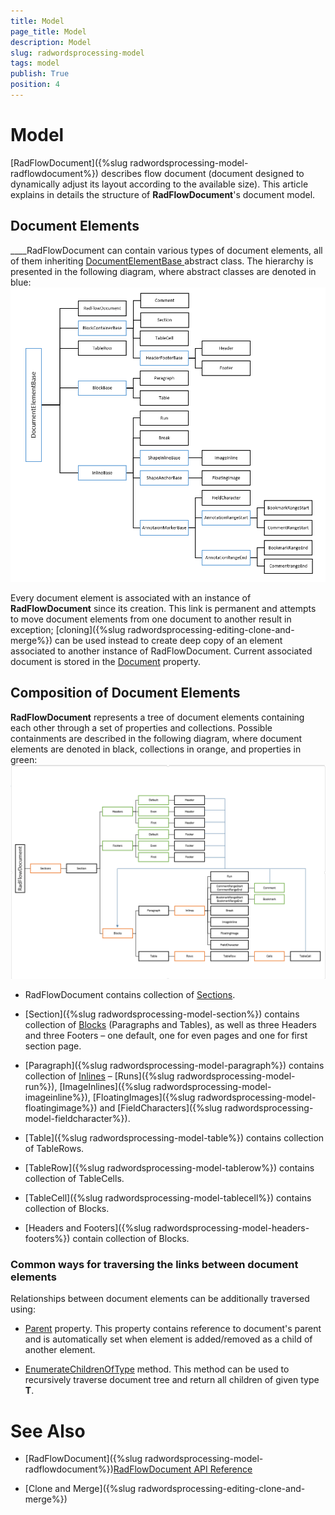 ```yaml
---
title: Model
page_title: Model
description: Model
slug: radwordsprocessing-model
tags: model
publish: True
position: 4
---
```


# Model



[RadFlowDocument]({%slug radwordsprocessing-model-radflowdocument%}) describes flow document (document designed to dynamically adjust its
        layout according to the available size). This article explains in details the structure of __RadFlowDocument__'s document model.
      

## Document Elements

____RadFlowDocument can contain various types of document elements, all of them inheriting
          [DocumentElementBase ](http://www.telerik.com/help/wpf/t_telerik_windows_documents_flow_model_documentelementbase.html)
          abstract class. The hierarchy is presented in the following diagram, where abstract classes are denoted in blue:
        ![Rad Words Processing Model 04](images/RadWordsProcessing_Model_04.png)

Every document element is associated with an instance of __RadFlowDocument__ since its creation. This link is permanent and
          attempts to move document elements from one document to another result in exception; [cloning]({%slug radwordsprocessing-editing-clone-and-merge%})
          can be used instead to create deep copy of an element associated to another instance of RadFlowDocument. Current associated document is stored in the
          [Document](http://www.telerik.com/help/wpf/p_telerik_windows_documents_flow_model_documentelementbase_document.html)
          property.
        

## Composition of Document Elements

__RadFlowDocument__ represents a tree of document elements containing each other through a set of properties and collections.
          Possible containments are described in the following diagram, where document elements are denoted in black, collections in orange, and properties in
          green:
        ![Rad Words Processing Model 05](images/RadWordsProcessing_Model_05.png)

* RadFlowDocument contains collection of
              [Sections](http://www.telerik.com/help/wpf/p_telerik_windows_documents_flow_model_radflowdocument_sections.html).
            

* [Section]({%slug radwordsprocessing-model-section%}) contains collection of
              [Blocks](http://www.telerik.com/help/wpf/properties_t_telerik_windows_documents_flow_model_blockbase.html)
              (Paragraphs and Tables), as well as three Headers and three Footers – one default, one for even pages and one for first section page.
            

* [Paragraph]({%slug radwordsprocessing-model-paragraph%}) contains collection of
              [Inlines](http://www.telerik.com/help/wpf/properties_t_telerik_windows_documents_flow_model_inlinebase.html)
              – [Runs]({%slug radwordsprocessing-model-run%}),
              [ImageInlines]({%slug radwordsprocessing-model-imageinline%}),
              [FloatingImages]({%slug radwordsprocessing-model-floatingimage%}) and
              [FieldCharacters]({%slug radwordsprocessing-model-fieldcharacter%}).
            

* [Table]({%slug radwordsprocessing-model-table%}) contains collection of TableRows.
            

* [TableRow]({%slug radwordsprocessing-model-tablerow%})  contains collection of TableCells.
            

* [TableCell]({%slug radwordsprocessing-model-tablecell%}) contains collection of Blocks.
            

* [Headers and Footers]({%slug radwordsprocessing-model-headers-footers%}) contain collection of Blocks.
            

### Common ways for traversing the links between document elements

Relationships between document elements can be additionally traversed using:
            

* [Parent](http://www.telerik.com/help/wpf/p_telerik_windows_documents_flow_model_documentelementbase_parent.html)
                  property. This property contains reference to document's parent and is automatically set when element is added/removed as a child of
                  another element.
                

* [EnumerateChildrenOfType<T>](http://www.telerik.com/help/wpf/methods_t_telerik_windows_documents_flow_model_documentelementbase.html)
                  method. This method can be used to recursively traverse document tree and return all children of given type __T__.
                

# See Also

 * [RadFlowDocument]({%slug radwordsprocessing-model-radflowdocument%})[RadFlowDocument API Reference](http://www.telerik.com/help/wpf/allmembers_t_telerik_windows_documents_flow_model_radflowdocument.html)

 * [Clone and Merge]({%slug radwordsprocessing-editing-clone-and-merge%})
